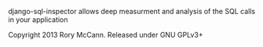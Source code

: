django-sql-inspector allows deep measurment and analysis of the SQL calls in your application

Copyright 2013 Rory McCann. Released under GNU GPLv3+

